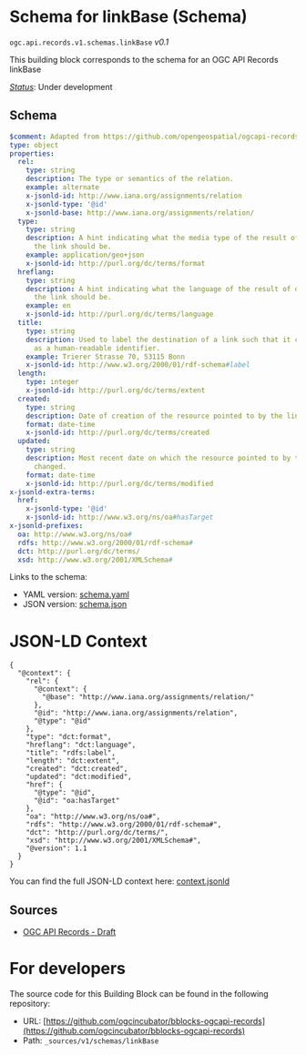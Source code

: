 
# Schema for linkBase (Schema)

`ogc.api.records.v1.schemas.linkBase` *v0.1*

This building block corresponds to the schema for an OGC API Records linkBase

[*Status*](http://www.opengis.net/def/status): Under development

## Schema

```yaml
$comment: Adapted from https://github.com/opengeospatial/ogcapi-records/raw/master/core/openapi/schemas/linkBase.yaml
type: object
properties:
  rel:
    type: string
    description: The type or semantics of the relation.
    example: alternate
    x-jsonld-id: http://www.iana.org/assignments/relation
    x-jsonld-type: '@id'
    x-jsonld-base: http://www.iana.org/assignments/relation/
  type:
    type: string
    description: A hint indicating what the media type of the result of dereferencing
      the link should be.
    example: application/geo+json
    x-jsonld-id: http://purl.org/dc/terms/format
  hreflang:
    type: string
    description: A hint indicating what the language of the result of dereferencing
      the link should be.
    example: en
    x-jsonld-id: http://purl.org/dc/terms/language
  title:
    type: string
    description: Used to label the destination of a link such that it can be used
      as a human-readable identifier.
    example: Trierer Strasse 70, 53115 Bonn
    x-jsonld-id: http://www.w3.org/2000/01/rdf-schema#label
  length:
    type: integer
    x-jsonld-id: http://purl.org/dc/terms/extent
  created:
    type: string
    description: Date of creation of the resource pointed to by the link.
    format: date-time
    x-jsonld-id: http://purl.org/dc/terms/created
  updated:
    type: string
    description: Most recent date on which the resource pointed to by the link was
      changed.
    format: date-time
    x-jsonld-id: http://purl.org/dc/terms/modified
x-jsonld-extra-terms:
  href:
    x-jsonld-type: '@id'
    x-jsonld-id: http://www.w3.org/ns/oa#hasTarget
x-jsonld-prefixes:
  oa: http://www.w3.org/ns/oa#
  rdfs: http://www.w3.org/2000/01/rdf-schema#
  dct: http://purl.org/dc/terms/
  xsd: http://www.w3.org/2001/XMLSchema#

```

Links to the schema:

* YAML version: [schema.yaml](https://ogcincubator.github.io/bblocks-ogcapi-records/build/annotated/api/records/v1/schemas/linkBase/schema.json)
* JSON version: [schema.json](https://ogcincubator.github.io/bblocks-ogcapi-records/build/annotated/api/records/v1/schemas/linkBase/schema.yaml)


# JSON-LD Context

```jsonld
{
  "@context": {
    "rel": {
      "@context": {
        "@base": "http://www.iana.org/assignments/relation/"
      },
      "@id": "http://www.iana.org/assignments/relation",
      "@type": "@id"
    },
    "type": "dct:format",
    "hreflang": "dct:language",
    "title": "rdfs:label",
    "length": "dct:extent",
    "created": "dct:created",
    "updated": "dct:modified",
    "href": {
      "@type": "@id",
      "@id": "oa:hasTarget"
    },
    "oa": "http://www.w3.org/ns/oa#",
    "rdfs": "http://www.w3.org/2000/01/rdf-schema#",
    "dct": "http://purl.org/dc/terms/",
    "xsd": "http://www.w3.org/2001/XMLSchema#",
    "@version": 1.1
  }
}
```

You can find the full JSON-LD context here:
[context.jsonld](https://ogcincubator.github.io/bblocks-ogcapi-records/build/annotated/api/records/v1/schemas/linkBase/context.jsonld)

## Sources

* [OGC API Records - Draft](https://docs.ogc.org/DRAFTS/20-004.html)

# For developers

The source code for this Building Block can be found in the following repository:

* URL: [https://github.com/ogcincubator/bblocks-ogcapi-records](https://github.com/ogcincubator/bblocks-ogcapi-records)
* Path: `_sources/v1/schemas/linkBase`

